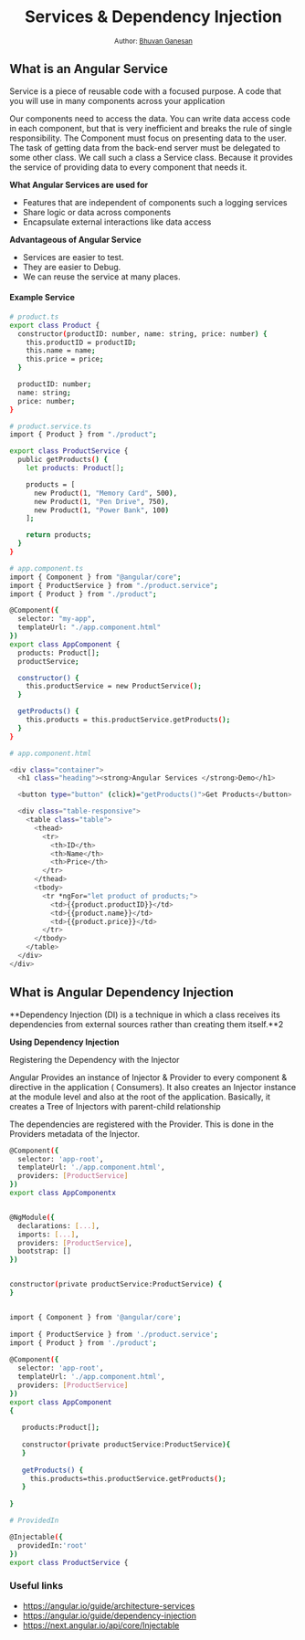 <div align="center">
  <h1>Services & Dependency Injection</h1>
<sub>Author:
<a href="https://www.linkedin.com/in/bhuvanaganesan-l-2209047a" target="_blank">Bhuvan Ganesan</a><br>
</sub>
</div>

## What is an Angular Service

Service is a piece of reusable code with a focused purpose. A code that you will use in many components across your application

Our components need to access the data. You can write data access code in each component, but that is very inefficient and breaks the rule of single responsibility. The Component must focus on presenting data to the user. The task of getting data from the back-end server must be delegated to some other class. We call such a class a Service class. Because it provides the service of providing data to every component that needs it.

**What Angular Services are used for**

- Features that are independent of components such a logging services
- Share logic or data across components
- Encapsulate external interactions like data access

**Advantageous of Angular Service**

- Services are easier to test.
- They are easier to Debug.
- We can reuse the service at many places.

#### Example Service

```sh
# product.ts
export class Product {
  constructor(productID: number, name: string, price: number) {
    this.productID = productID;
    this.name = name;
    this.price = price;
  }

  productID: number;
  name: string;
  price: number;
}

# product.service.ts
import { Product } from "./product";

export class ProductService {
  public getProducts() {
    let products: Product[];

    products = [
      new Product(1, "Memory Card", 500),
      new Product(1, "Pen Drive", 750),
      new Product(1, "Power Bank", 100)
    ];

    return products;
  }
}

# app.component.ts
import { Component } from "@angular/core";
import { ProductService } from "./product.service";
import { Product } from "./product";

@Component({
  selector: "my-app",
  templateUrl: "./app.component.html"
})
export class AppComponent {
  products: Product[];
  productService;

  constructor() {
    this.productService = new ProductService();
  }

  getProducts() {
    this.products = this.productService.getProducts();
  }
}

# app.component.html

<div class="container">
  <h1 class="heading"><strong>Angular Services </strong>Demo</h1>

  <button type="button" (click)="getProducts()">Get Products</button>

  <div class="table-responsive">
    <table class="table">
      <thead>
        <tr>
          <th>ID</th>
          <th>Name</th>
          <th>Price</th>
        </tr>
      </thead>
      <tbody>
        <tr *ngFor="let product of products;">
          <td>{{product.productID}}</td>
          <td>{{product.name}}</td>
          <td>{{product.price}}</td>
        </tr>
      </tbody>
    </table>
  </div>
</div>

```

## What is Angular Dependency Injection

**Dependency Injection (DI) is a technique in which a class receives its dependencies from external sources rather than creating them itself.**2

**Using Dependency Injection**

Registering the Dependency with the Injector

Angular Provides an instance of Injector & Provider to every component & directive in the application ( Consumers). It also creates an Injector instance at the module level and also at the root of the application. Basically, it creates a Tree of Injectors with parent-child relationship 

The dependencies are registered with the Provider. This is done in the Providers metadata of the Injector.

```sh
@Component({
  selector: 'app-root',
  templateUrl: './app.component.html',
  providers: [ProductService]
})
export class AppComponentx


@NgModule({
  declarations: [...],
  imports: [...],
  providers: [ProductService],
  bootstrap: []
})


constructor(private productService:ProductService) { 
}


import { Component } from '@angular/core';
 
import { ProductService } from './product.service';
import { Product } from './product';
 
@Component({
  selector: 'app-root',
  templateUrl: './app.component.html',
  providers: [ProductService]
})
export class AppComponent
{
 
   products:Product[];
   
   constructor(private productService:ProductService){
   }
   
   getProducts() {
     this.products=this.productService.getProducts();
   }
  
}

# ProvidedIn

@Injectable({
  providedIn:'root'
})
export class ProductService {

```



### Useful links

- https://angular.io/guide/architecture-services
- https://angular.io/guide/dependency-injection
- https://next.angular.io/api/core/Injectable